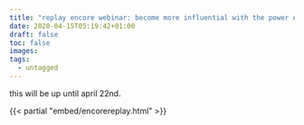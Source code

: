 ```yaml
---
title: "replay encore webinar: become more influential with the power of storytelling"
date: 2020-04-15T05:19:42+01:00
draft: false
toc: false
images:
tags:
  - untagged
---
```


this will be up until april 22nd.

{{< partial "embed/encorereplay.html" >}}
